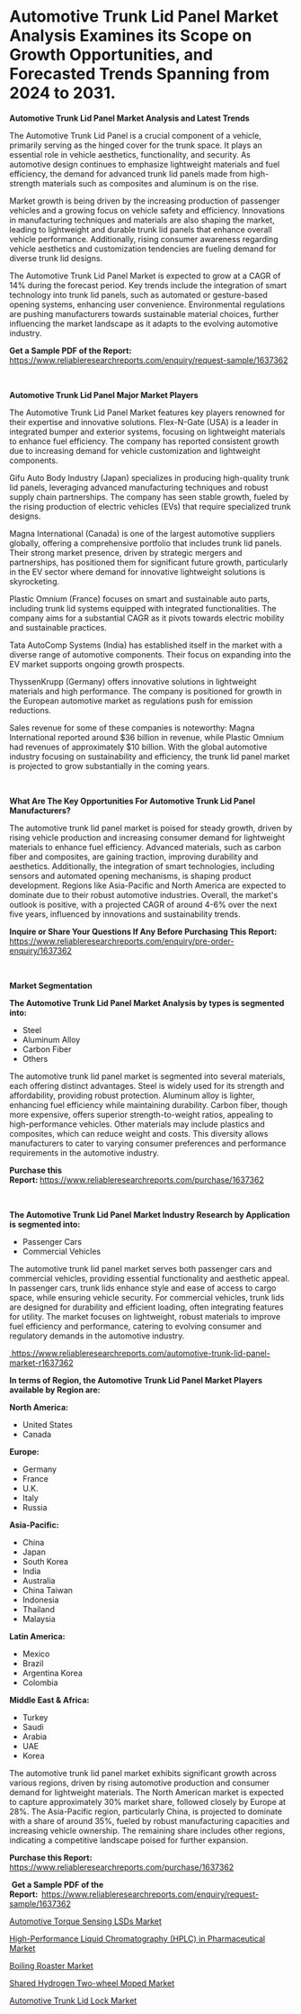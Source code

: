 <p><h1>Automotive Trunk Lid Panel Market Analysis Examines its Scope on Growth Opportunities, and Forecasted Trends Spanning from 2024 to 2031.</h1></p><p><strong>Automotive Trunk Lid Panel Market Analysis and Latest Trends</strong></p>
<p><p>The Automotive Trunk Lid Panel is a crucial component of a vehicle, primarily serving as the hinged cover for the trunk space. It plays an essential role in vehicle aesthetics, functionality, and security. As automotive design continues to emphasize lightweight materials and fuel efficiency, the demand for advanced trunk lid panels made from high-strength materials such as composites and aluminum is on the rise.</p><p>Market growth is being driven by the increasing production of passenger vehicles and a growing focus on vehicle safety and efficiency. Innovations in manufacturing techniques and materials are also shaping the market, leading to lightweight and durable trunk lid panels that enhance overall vehicle performance. Additionally, rising consumer awareness regarding vehicle aesthetics and customization tendencies are fueling demand for diverse trunk lid designs.</p><p>The Automotive Trunk Lid Panel Market is expected to grow at a CAGR of 14% during the forecast period. Key trends include the integration of smart technology into trunk lid panels, such as automated or gesture-based opening systems, enhancing user convenience. Environmental regulations are pushing manufacturers towards sustainable material choices, further influencing the market landscape as it adapts to the evolving automotive industry.</p></p>
<p><strong>Get a Sample PDF of the Report:&nbsp;</strong> <a href="https://www.reliableresearchreports.com/enquiry/request-sample/1637362?utm_campaign=32&utm_medium=2&utm_source=Github&utm_content=ia&utm_term=07122024&utm_id=automotive-trunk-lid-panel">https://www.reliableresearchreports.com/enquiry/request-sample/1637362</a></p>
<p>&nbsp;</p>
<p><strong>Automotive Trunk Lid Panel Major Market Players</strong></p>
<p><p>The Automotive Trunk Lid Panel Market features key players renowned for their expertise and innovative solutions. Flex-N-Gate (USA) is a leader in integrated bumper and exterior systems, focusing on lightweight materials to enhance fuel efficiency. The company has reported consistent growth due to increasing demand for vehicle customization and lightweight components. </p><p>Gifu Auto Body Industry (Japan) specializes in producing high-quality trunk lid panels, leveraging advanced manufacturing techniques and robust supply chain partnerships. The company has seen stable growth, fueled by the rising production of electric vehicles (EVs) that require specialized trunk designs.</p><p>Magna International (Canada) is one of the largest automotive suppliers globally, offering a comprehensive portfolio that includes trunk lid panels. Their strong market presence, driven by strategic mergers and partnerships, has positioned them for significant future growth, particularly in the EV sector where demand for innovative lightweight solutions is skyrocketing.</p><p>Plastic Omnium (France) focuses on smart and sustainable auto parts, including trunk lid systems equipped with integrated functionalities. The company aims for a substantial CAGR as it pivots towards electric mobility and sustainable practices.</p><p>Tata AutoComp Systems (India) has established itself in the market with a diverse range of automotive components. Their focus on expanding into the EV market supports ongoing growth prospects.</p><p>ThyssenKrupp (Germany) offers innovative solutions in lightweight materials and high performance. The company is positioned for growth in the European automotive market as regulations push for emission reductions.</p><p>Sales revenue for some of these companies is noteworthy: Magna International reported around $36 billion in revenue, while Plastic Omnium had revenues of approximately $10 billion. With the global automotive industry focusing on sustainability and efficiency, the trunk lid panel market is projected to grow substantially in the coming years.</p></p>
<p>&nbsp;</p>
<p><strong>What Are The Key Opportunities For Automotive Trunk Lid Panel Manufacturers?</strong></p>
<p><p>The automotive trunk lid panel market is poised for steady growth, driven by rising vehicle production and increasing consumer demand for lightweight materials to enhance fuel efficiency. Advanced materials, such as carbon fiber and composites, are gaining traction, improving durability and aesthetics. Additionally, the integration of smart technologies, including sensors and automated opening mechanisms, is shaping product development. Regions like Asia-Pacific and North America are expected to dominate due to their robust automotive industries. Overall, the market's outlook is positive, with a projected CAGR of around 4-6% over the next five years, influenced by innovations and sustainability trends.</p></p>
<p><strong>Inquire or Share Your Questions If Any Before Purchasing This Report:</strong> <a href="https://www.reliableresearchreports.com/enquiry/pre-order-enquiry/1637362?utm_campaign=32&utm_medium=2&utm_source=Github&utm_content=ia&utm_term=07122024&utm_id=automotive-trunk-lid-panel">https://www.reliableresearchreports.com/enquiry/pre-order-enquiry/1637362</a></p>
<p>&nbsp;</p>
<p><strong>Market Segmentation</strong></p>
<p><strong>The Automotive Trunk Lid Panel Market Analysis by types is segmented into:</strong></p>
<p><ul><li>Steel</li><li>Aluminum Alloy</li><li>Carbon Fiber</li><li>Others</li></ul></p>
<p><p>The automotive trunk lid panel market is segmented into several materials, each offering distinct advantages. Steel is widely used for its strength and affordability, providing robust protection. Aluminum alloy is lighter, enhancing fuel efficiency while maintaining durability. Carbon fiber, though more expensive, offers superior strength-to-weight ratios, appealing to high-performance vehicles. Other materials may include plastics and composites, which can reduce weight and costs. This diversity allows manufacturers to cater to varying consumer preferences and performance requirements in the automotive industry.</p></p>
<p><strong>Purchase this Report:&nbsp;</strong><a href="https://www.reliableresearchreports.com/purchase/1637362?utm_campaign=32&utm_medium=2&utm_source=Github&utm_content=ia&utm_term=07122024&utm_id=automotive-trunk-lid-panel">https://www.reliableresearchreports.com/purchase/1637362</a></p>
<p>&nbsp;</p>
<p><strong>The Automotive Trunk Lid Panel Market Industry Research by Application is segmented into:</strong></p>
<p><ul><li>Passenger Cars</li><li>Commercial Vehicles</li></ul></p>
<p><p>The automotive trunk lid panel market serves both passenger cars and commercial vehicles, providing essential functionality and aesthetic appeal. In passenger cars, trunk lids enhance style and ease of access to cargo space, while ensuring vehicle security. For commercial vehicles, trunk lids are designed for durability and efficient loading, often integrating features for utility. The market focuses on lightweight, robust materials to improve fuel efficiency and performance, catering to evolving consumer and regulatory demands in the automotive industry.</p></p>
<p><a href="https://www.reliableresearchreports.com/automotive-trunk-lid-panel-market-r1637362?utm_campaign=32&utm_medium=2&utm_source=Github&utm_content=ia&utm_term=07122024&utm_id=automotive-trunk-lid-panel">&nbsp;https://www.reliableresearchreports.com/automotive-trunk-lid-panel-market-r1637362</a></p>
<p><strong>In terms of Region, the Automotive Trunk Lid Panel Market Players available by Region are:</strong></p>
<p>
    <p> <strong> North America: </strong>
        <ul>
            <li>United States</li>
            <li>Canada</li>
        </ul>
        </p> 
    <p> <strong> Europe: </strong>
        <ul>
            <li>Germany</li>
            <li>France</li>
            <li>U.K.</li>
            <li>Italy</li>
            <li>Russia</li>
        </ul>
        </p> 
    <p> <strong> Asia-Pacific: </strong>
        <ul>
            <li>China</li>
            <li>Japan</li>
            <li>South Korea</li>
            <li>India</li>
            <li>Australia</li>
            <li>China Taiwan</li>
            <li>Indonesia</li>
            <li>Thailand</li>
            <li>Malaysia</li>
        </ul>
        </p> 
    <p> <strong> Latin America: </strong>
        <ul>
            <li>Mexico</li>
            <li>Brazil</li>
            <li>Argentina Korea</li>
            <li>Colombia</li>
        </ul>
        </p> 
    <p> <strong> Middle East & Africa: </strong>
        <ul>
            <li>Turkey</li>
            <li>Saudi</li>
            <li>Arabia</li>
            <li>UAE</li>
            <li>Korea</li>
        </ul>
    </p>
    </p>
<p><p>The automotive trunk lid panel market exhibits significant growth across various regions, driven by rising automotive production and consumer demand for lightweight materials. The North American market is expected to capture approximately 30% market share, followed closely by Europe at 28%. The Asia-Pacific region, particularly China, is projected to dominate with a share of around 35%, fueled by robust manufacturing capacities and increasing vehicle ownership. The remaining share includes other regions, indicating a competitive landscape poised for further expansion.</p></p>
<p><strong>Purchase this Report: </strong><a href="https://www.reliableresearchreports.com/purchase/1637362?utm_campaign=32&utm_medium=2&utm_source=Github&utm_content=ia&utm_term=07122024&utm_id=automotive-trunk-lid-panel">https://www.reliableresearchreports.com/purchase/1637362</a></p>
<p>&nbsp;<strong>Get a Sample PDF of the Report:&nbsp;&nbsp;</strong><a href="https://www.reliableresearchreports.com/enquiry/request-sample/1637362?utm_campaign=32&utm_medium=2&utm_source=Github&utm_content=ia&utm_term=07122024&utm_id=automotive-trunk-lid-panel">https://www.reliableresearchreports.com/enquiry/request-sample/1637362</a></p>
<p><strong></strong></p>
<p><p><a href="https://github.com/soltihoney74575/Market-Research-Report-List-1/blob/main/automotive-torque-sensing-lsds-market.md?utm_campaign=32&utm_medium=2&utm_source=Github&utm_content=ia&utm_term=07122024&utm_id=automotive-trunk-lid-panel">Automotive Torque Sensing LSDs Market</a></p><p><a href="https://www.linkedin.com/pulse/global-high-performance-liquid-chromatography-hplc-pharmaceutical-flhwc?utm_campaign=32&utm_medium=2&utm_source=Github&utm_content=ia&utm_term=07122024&utm_id=automotive-trunk-lid-panel">High-Performance Liquid Chromatography (HPLC) in Pharmaceutical Market</a></p><p><a href="https://issuu.com/reportprime-2/docs/boiling-roaster-market-size-2030.pptx?utm_campaign=32&utm_medium=2&utm_source=Github&utm_content=ia&utm_term=07122024&utm_id=automotive-trunk-lid-panel">Boiling Roaster Market</a></p><p><a href="https://issuu.com/reportprime-2/docs/shared-hydrogen-two-wheel-moped-market-size-2030.p?utm_campaign=32&utm_medium=2&utm_source=Github&utm_content=ia&utm_term=07122024&utm_id=automotive-trunk-lid-panel">Shared Hydrogen Two-wheel Moped Market</a></p><p><a href="https://github.com/irfadac/Market-Research-Report-List-5/blob/main/automotive-trunk-lid-lock-market.md?utm_campaign=32&utm_medium=2&utm_source=Github&utm_content=ia&utm_term=07122024&utm_id=automotive-trunk-lid-panel">Automotive Trunk Lid Lock Market</a></p></p>